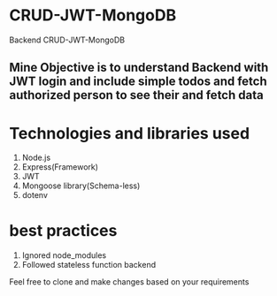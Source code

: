 # CRUD-JWT-MongoDB
Backend CRUD-JWT-MongoDB

## Mine Objective is to understand Backend with JWT login and include simple todos and fetch authorized person to see their and fetch data

# Technologies and libraries used

 1) Node.js
 2) Express(Framework)
 3) JWT
 4) Mongoose library(Schema-less)
 5) dotenv
 
# best practices
  1) Ignored node_modules
  2) Followed stateless function backend

Feel free to clone and make changes based on your requirements
